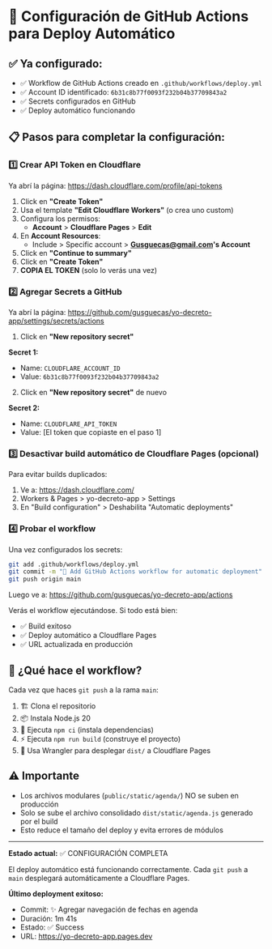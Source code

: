 # 🚀 Configuración de GitHub Actions para Deploy Automático

## ✅ Ya configurado:
- ✅ Workflow de GitHub Actions creado en `.github/workflows/deploy.yml`
- ✅ Account ID identificado: `6b31c8b77f0093f232b04b37709843a2`
- ✅ Secrets configurados en GitHub
- ✅ Deploy automático funcionando

## 📋 Pasos para completar la configuración:

### 1️⃣ Crear API Token en Cloudflare

Ya abrí la página: https://dash.cloudflare.com/profile/api-tokens

1. Click en **"Create Token"**
2. Usa el template **"Edit Cloudflare Workers"** (o crea uno custom)
3. Configura los permisos:
   - **Account** > **Cloudflare Pages** > **Edit**
4. En **Account Resources**:
   - Include > Specific account > **Gusguecas@gmail.com's Account**
5. Click en **"Continue to summary"**
6. Click en **"Create Token"**
7. **COPIA EL TOKEN** (solo lo verás una vez)

### 2️⃣ Agregar Secrets a GitHub

Ya abrí la página: https://github.com/gusguecas/yo-decreto-app/settings/secrets/actions

1. Click en **"New repository secret"**

**Secret 1:**
- Name: `CLOUDFLARE_ACCOUNT_ID`
- Value: `6b31c8b77f0093f232b04b37709843a2`

2. Click en **"New repository secret"** de nuevo

**Secret 2:**
- Name: `CLOUDFLARE_API_TOKEN`
- Value: [El token que copiaste en el paso 1]

### 3️⃣ Desactivar build automático de Cloudflare Pages (opcional)

Para evitar builds duplicados:

1. Ve a: https://dash.cloudflare.com/
2. Workers & Pages > yo-decreto-app > Settings
3. En "Build configuration" > Deshabilita "Automatic deployments"

### 4️⃣ Probar el workflow

Una vez configurados los secrets:

```bash
git add .github/workflows/deploy.yml
git commit -m "🚀 Add GitHub Actions workflow for automatic deployment"
git push origin main
```

Luego ve a: https://github.com/gusguecas/yo-decreto-app/actions

Verás el workflow ejecutándose. Si todo está bien:
- ✅ Build exitoso
- ✅ Deploy automático a Cloudflare Pages
- ✅ URL actualizada en producción

## 🎯 ¿Qué hace el workflow?

Cada vez que haces `git push` a la rama `main`:

1. 🏗️ Clona el repositorio
2. 📦 Instala Node.js 20
3. 🔨 Ejecuta `npm ci` (instala dependencias)
4. ⚡ Ejecuta `npm run build` (construye el proyecto)
5. 🚀 Usa Wrangler para desplegar `dist/` a Cloudflare Pages

## ⚠️ Importante

- Los archivos modulares (`public/static/agenda/`) NO se suben en producción
- Solo se sube el archivo consolidado `dist/static/agenda.js` generado por el build
- Esto reduce el tamaño del deploy y evita errores de módulos

---

**Estado actual:** ✅ CONFIGURACIÓN COMPLETA

El deploy automático está funcionando correctamente. Cada `git push` a `main` desplegará automáticamente a Cloudflare Pages.

**Último deployment exitoso:**
- Commit: ✨ Agregar navegación de fechas en agenda
- Duración: 1m 41s
- Estado: ✅ Success
- URL: https://yo-decreto-app.pages.dev
